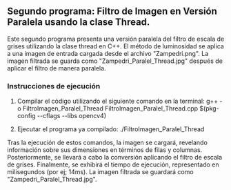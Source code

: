 ## Segundo programa: Filtro de Imagen en Versión Paralela usando la clase Thread.
Este segundo programa presenta una versión paralela del filtro de escala de grises utilizando la clase thread en C++. El método de luminosidad se aplica a una imagen de entrada cargada desde el archivo "Zampedri.png". La imagen filtrada se guarda como "Zampedri_Paralel_Thread.jpg" después de aplicar el filtro de manera paralela.

### Instrucciones de ejecución
1. Compilar el código utilizando el siguiente comando en la terminal:
g++ -o FiltroImagen_Paralel_Thread FiltroImagen_Paralel_Thread.cpp $(pkg-config --cflags --libs opencv4)

2. Ejecutar el programa ya compilado: 
./FiltroImagen_Paralel_Thread

Tras la ejecución de estos comandos, la imagen se cargará, revelando información sobre sus dimensiones en términos de filas y columnas. Posteriormente, se llevará a cabo la conversión aplicando el filtro de escala de grises. Finalmente, se exhibirá el tiempo de ejecución, representado en milisegundos (por ej; 14ms).
La imagen filtrada se guardará como "Zampedri_Paralel_Thread.jpg".

